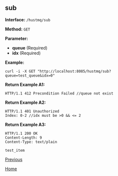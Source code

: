 ## sub ##

**Interface:** `/hustmq/sub`

**Method:** `GET`

**Parameter:** 

*  **queue** (Required)   
*  **idx** (Required)   

**Example:**

    curl -i -X GET "http://localhost:8085/hustmq/sub?queue=test_queue&idx=0"

**Return Example A1:**

	HTTP/1.1 412 Precondition Failed //queue not exist

**Return Example A2:**

	HTTP/1.1 401 Unauthorized
	Index: 0-2 //idx must be >0 && <= 2

**Return Example A3:**

	HTTP/1.1 200 OK
	Content-Length: 9
	Content-Type: text/plain

	test_item

[Previous](../hustmq.md)

[Home](../../index.md)
